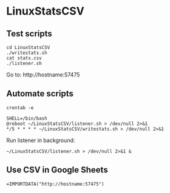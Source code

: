 # LinuxStatsCSV

## Test scripts
```
cd LinuxStatsCSV
./writestats.sh
cat stats.csv
./listener.sh
```
Go to: http://hostname:57475

## Automate scripts
```
crontab -e
```
```
SHELL=/bin/bash
@reboot ~/LinuxStatsCSV/listener.sh > /dev/null 2>&1
*/5 * * * * ~/LinuxStatsCSV/writestats.sh > /dev/null 2>&1
```
Run listener in background:
```
~/LinuxStatsCSV/listener.sh > /dev/null 2>&1 &
```

## Use CSV in Google Sheets
`=IMPORTDATA("http://hostname:57475")`
